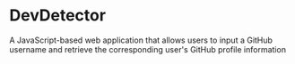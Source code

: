 # DevDetector
A JavaScript-based web application that allows users to input a GitHub username and retrieve the corresponding user's GitHub profile information
